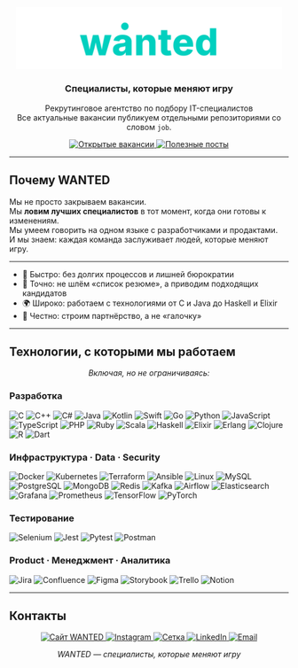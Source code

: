<p align="center">
  <img src="./wanted.svg" alt="wanted logo" width="480" />
</p>

<h3 align="center">Специалисты, которые меняют игру</h3>
<p align="center">
  Рекрутинговое агентство по подбору IT-специалистов<br/>
  Все актуальные вакансии публикуем отдельными репозиториями со словом <code>job</code>.
</p>

<p align="center">
  <a href="https://github.com/GuitarEmo?tab=repositories&q=job&sort=updated">
    <img
      src="https://img.shields.io/endpoint?url=https://raw.githubusercontent.com/GuitarEmo/wanted_preview-/main/badges/job-count.json&cacheSeconds=600"
      alt="Открытые вакансии"
    />
  </a>
  <a href="https://github.com/GuitarEmo?tab=repositories&q=post&sort=updated">
    <img
      src="https://img.shields.io/endpoint?url=https://raw.githubusercontent.com/GuitarEmo/wanted_preview-/main/badges/post-count.json&cacheSeconds=600"
      alt="Полезные посты"
    />
  </a>
</p>

---

## Почему WANTED

Мы не просто закрываем вакансии.  
Мы **ловим лучших специалистов** в тот момент, когда они готовы к изменениям.  
Мы умеем говорить на одном языке с разработчиками и продактами.  
И мы знаем: каждая команда заслуживает людей, которые меняют игру.  

---

- 🚀 Быстро: без долгих процессов и лишней бюрократии  
- 🎯 Точно: не шлём «список резюме», а приводим подходящих кандидатов  
- 🌍 Широко: работаем с технологиями от C и Java до Haskell и Elixir  
- 🤝 Честно: строим партнёрство, а не «галочку»  

---

## Технологии, с которыми мы работаем

<p align="center">
  <em>Включая, но не ограничиваясь:</em>
</p>

### Разработка
<p>
  <img src="https://cdn.jsdelivr.net/gh/devicons/devicon/icons/c/c-original.svg" width="28" alt="C"/>
  <img src="https://cdn.jsdelivr.net/gh/devicons/devicon/icons/cplusplus/cplusplus-original.svg" width="28" alt="C++"/>
  <img src="https://cdn.jsdelivr.net/gh/devicons/devicon/icons/csharp/csharp-original.svg" width="28" alt="C#"/>
  <img src="https://cdn.jsdelivr.net/gh/devicons/devicon/icons/java/java-original.svg" width="28" alt="Java"/>
  <img src="https://cdn.jsdelivr.net/gh/devicons/devicon/icons/kotlin/kotlin-original.svg" width="28" alt="Kotlin"/>
  <img src="https://cdn.jsdelivr.net/gh/devicons/devicon/icons/swift/swift-original.svg" width="28" alt="Swift"/>
  <img src="https://cdn.jsdelivr.net/gh/devicons/devicon/icons/go/go-original.svg" width="28" alt="Go"/>
  <img src="https://cdn.jsdelivr.net/gh/devicons/devicon/icons/python/python-original.svg" width="28" alt="Python"/>
  <img src="https://cdn.jsdelivr.net/gh/devicons/devicon/icons/javascript/javascript-original.svg" width="28" alt="JavaScript"/>
  <img src="https://cdn.jsdelivr.net/gh/devicons/devicon/icons/typescript/typescript-original.svg" width="28" alt="TypeScript"/>
  <img src="https://cdn.jsdelivr.net/gh/devicons/devicon/icons/php/php-original.svg" width="28" alt="PHP"/>
  <img src="https://cdn.jsdelivr.net/gh/devicons/devicon/icons/ruby/ruby-original.svg" width="28" alt="Ruby"/>
  <img src="https://cdn.jsdelivr.net/gh/devicons/devicon/icons/scala/scala-original.svg" width="28" alt="Scala"/>
  <img src="https://cdn.jsdelivr.net/gh/devicons/devicon/icons/haskell/haskell-original.svg" width="28" alt="Haskell"/>
  <img src="https://cdn.jsdelivr.net/gh/devicons/devicon/icons/elixir/elixir-original.svg" width="28" alt="Elixir"/>
  <img src="https://cdn.jsdelivr.net/gh/devicons/devicon/icons/erlang/erlang-original.svg" width="28" alt="Erlang"/>
  <img src="https://cdn.jsdelivr.net/gh/devicons/devicon/icons/clojure/clojure-original.svg" width="28" alt="Clojure"/>
  <img src="https://cdn.jsdelivr.net/gh/devicons/devicon/icons/r/r-original.svg" width="28" alt="R"/>
  <img src="https://cdn.jsdelivr.net/gh/devicons/devicon/icons/dart/dart-original.svg" width="28" alt="Dart"/>
</p>

### Инфраструктура · Data · Security
<p>
  <img src="https://cdn.jsdelivr.net/gh/devicons/devicon/icons/docker/docker-original.svg" width="28" alt="Docker"/>
  <img src="https://cdn.jsdelivr.net/gh/devicons/devicon/icons/kubernetes/kubernetes-plain.svg" width="28" alt="Kubernetes"/>
  <img src="https://cdn.jsdelivr.net/gh/devicons/devicon/icons/terraform/terraform-original.svg" width="28" alt="Terraform"/>
  <img src="https://cdn.jsdelivr.net/gh/devicons/devicon/icons/ansible/ansible-original.svg" width="28" alt="Ansible"/>
  <img src="https://cdn.jsdelivr.net/gh/devicons/devicon/icons/linux/linux-original.svg" width="28" alt="Linux"/>
  <img src="https://cdn.jsdelivr.net/gh/devicons/devicon/icons/mysql/mysql-original.svg" width="28" alt="MySQL"/>
  <img src="https://cdn.jsdelivr.net/gh/devicons/devicon/icons/postgresql/postgresql-original.svg" width="28" alt="PostgreSQL"/>
  <img src="https://cdn.jsdelivr.net/gh/devicons/devicon/icons/mongodb/mongodb-original.svg" width="28" alt="MongoDB"/>
  <img src="https://cdn.jsdelivr.net/gh/devicons/devicon/icons/redis/redis-original.svg" width="28" alt="Redis"/>
  <img src="https://cdn.jsdelivr.net/gh/devicons/devicon/icons/apachekafka/apachekafka-original.svg" width="28" alt="Kafka"/>
  <img src="https://cdn.jsdelivr.net/gh/devicons/devicon/icons/apacheairflow/apacheairflow-original.svg" width="28" alt="Airflow"/>
  <img src="https://cdn.jsdelivr.net/gh/devicons/devicon/icons/elasticsearch/elasticsearch-original.svg" width="28" alt="Elasticsearch"/>
  <img src="https://cdn.jsdelivr.net/gh/devicons/devicon/icons/grafana/grafana-original.svg" width="28" alt="Grafana"/>
  <img src="https://cdn.jsdelivr.net/gh/devicons/devicon/icons/prometheus/prometheus-original.svg" width="28" alt="Prometheus"/>
  <img src="https://cdn.jsdelivr.net/gh/devicons/devicon/icons/tensorflow/tensorflow-original.svg" width="28" alt="TensorFlow"/>
  <img src="https://cdn.jsdelivr.net/gh/devicons/devicon/icons/pytorch/pytorch-original.svg" width="28" alt="PyTorch"/>
</p>

### Тестирование
<p>
  <img src="https://cdn.jsdelivr.net/gh/devicons/devicon/icons/selenium/selenium-original.svg" width="28" alt="Selenium"/>
  <img src="https://cdn.jsdelivr.net/gh/devicons/devicon/icons/jest/jest-plain.svg" width="28" alt="Jest"/>
  <img src="https://cdn.jsdelivr.net/gh/devicons/devicon/icons/pytest/pytest-original.svg" width="28" alt="Pytest"/>
  <img src="https://cdn.jsdelivr.net/gh/devicons/devicon/icons/postman/postman-original.svg" width="28" alt="Postman"/>
</p>

### Product · Менеджмент · Аналитика
<p>
  <img src="https://cdn.jsdelivr.net/gh/devicons/devicon/icons/jira/jira-original.svg" width="28" alt="Jira"/>
  <img src="https://cdn.jsdelivr.net/gh/devicons/devicon/icons/confluence/confluence-original.svg" width="28" alt="Confluence"/>
  <img src="https://cdn.jsdelivr.net/gh/devicons/devicon/icons/figma/figma-original.svg" width="28" alt="Figma"/>
  <img src="https://cdn.jsdelivr.net/gh/devicons/devicon/icons/storybook/storybook-original.svg" width="28" alt="Storybook"/>
  <img src="https://cdn.jsdelivr.net/gh/devicons/devicon/icons/trello/trello-plain.svg" width="28" alt="Trello"/>
  <img src="https://cdn.jsdelivr.net/gh/devicons/devicon/icons/notion/notion-original.svg" width="28" alt="Notion"/>
</p>

---

## Контакты

<p align="center">
  <a href="https://wanted.ooo">
    <img
      src="https://img.shields.io/badge/🌐%20Сайт-wanted.ooo-00D0BF?style=for-the-badge&logo=google-chrome&logoColor=white"
      alt="Сайт WANTED"
    />
  </a>
  <a href="https://instagram.com/wanted.ooo">
    <img
      src="https://img.shields.io/badge/📸%20Instagram-@wanted.ooo-00D0BF?style=for-the-badge&logo=instagram&logoColor=white"
      alt="Instagram"
    />
  </a>
  <a href="https://set.ki/channel/EQ2TjZX">
    <img
      src="https://img.shields.io/badge/🟢%20Сетка-Setka-00D0BF?style=for-the-badge&logo=matrix&logoColor=white"
      alt="Сетка"
    />
  </a>
  <a href="https://www.linkedin.com/company/wanted-recruiting/posts/?feedView=all">
    <img
      src="https://img.shields.io/badge/🔗%20LinkedIn-WANTED-00D0BF?style=for-the-badge&logo=linkedin&logoColor=white"
      alt="LinkedIn"
    />
  </a>
  <a href="mailto:hello@wanted.ooo">
    <img
      src="https://img.shields.io/badge/📩%20Email-hello@wanted.ooo-00D0BF?style=for-the-badge&logo=gmail&logoColor=white"
      alt="Email"
    />
  </a>
</p>

<p align="center">
  <em>WANTED — специалисты, которые меняют игру</em>
</p>
